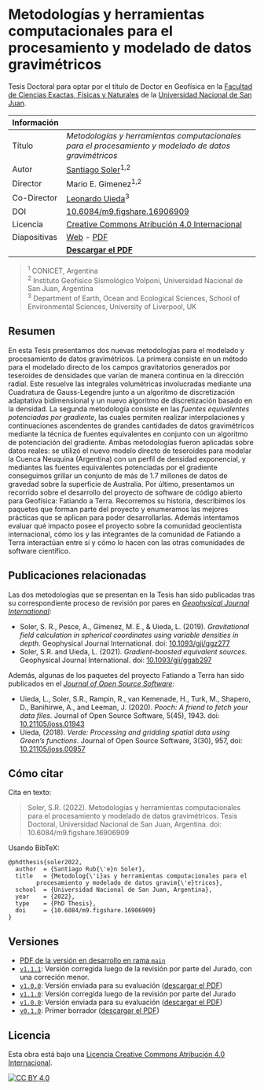 # Metodologías y herramientas computacionales para el procesamiento y modelado de datos gravimétricos

Tesis Doctoral para optar por el título de Doctor en Geofísica en la
[Facultad de Ciencias Exactas, Físicas y Naturales](http://exactas.unsj.edu.ar/)
de la
[Universidad Nacional de San Juan](http://www.unsj.edu.ar).

| Información  |           |
|--------------|-----------|
| Título   | _Metodologías y herramientas computacionales para el procesamiento y modelado de datos gravimétricos_ |
| Autor    | [Santiago Soler](https://www.santisoler.com)<sup>1,2</sup> |
| Director | Mario E. Gimenez<sup>1,2</sup>  |
| Co-Director | [Leonardo Uieda](https://www.leouieda.com)<sup>3</sup> |
| DOI      | [10.6084/m9.figshare.16906909](https://doi.org/10.6084/m9.figshare.16906909) |
| Licencia | [Creative Commons Atribución 4.0 Internacional][cc-by] |
| Diapositivas | [Web](https://santisoler.github.io/phd-thesis) - [PDF](https://www.santisoler.com/phd-thesis/slides.pdf) |
|          | [**Descargar el PDF**](https://doi.org/10.6084/m9.figshare.16906909) |

> <sup>1</sup> CONICET, Argentina<br/>
> <sup>2</sup> Instituto Geofísico Sismológico Volponi, Universidad Nacional de San Juan,
> Argentina<br>
> <sup>3</sup> Department of Earth, Ocean and Ecological Sciences, School of Environmental Sciences, University of Liverpool, UK


## Resumen

En esta Tesis presentamos dos nuevas metodologías para el modelado
y procesamiento de datos gravimétricos.
La primera consiste en un método para el modelado directo de los campos
gravitatorios generados por teseroides de densidades que varían de manera
continua en la dirección radial.
Este resuelve las integrales volumétricas involucradas mediante una Cuadratura
de Gauss-Legendre junto a un algoritmo de discretización adaptativa
bidimensional y un nuevo algoritmo de discretización basado en la densidad.
La segunda metodología consiste en las _fuentes equivalentes potenciadas por
gradiente_, las cuales permiten realizar interpolaciones y continuaciones
ascendentes de grandes cantidades de datos gravimétricos mediante la técnica de
fuentes equivalentes en conjunto con un algoritmo de potenciación del
gradiente.
Ambas metodologías fueron aplicadas sobre datos reales: se utilizó el nuevo
modelo directo de teseroides para modelar la Cuenca Neuquina (Argentina) con un
perfil de densidad exponencial, y mediantes las fuentes equivalentes
potenciadas por el gradiente conseguimos grillar un conjunto de más de 1.7
millones de datos de gravedad sobre la superficie de Australia.
Por último, presentamos un recorrido sobre el desarrollo del proyecto de
software de código abierto para Geofísica: Fatiando a Terra.
Recorremos su historia, describimos los paquetes que forman parte del proyecto
y enumeramos las mejores prácticas que se aplican para poder desarrollarlas.
Además intentamos evaluar qué impacto posee el proyecto sobre la comunidad
geocientista internacional, cómo los y las integrantes de la comunidad de
Fatiando a Terra interactúan entre sí y cómo lo hacen con las otras comunidades
de software científico.


## Publicaciones relacionadas

Las dos metodologías que se presentan en la Tesis han sido publicadas tras su
correspondiente proceso de revisión por pares en [_Geophysical Journal
International_](https://academic.oup.com/gji/):

- Soler, S. R., Pesce, A., Gimenez, M. E., & Uieda, L. (2019).
  _Gravitational field calculation in spherical coordinates using variable
  densities in depth_.
  Geophysical Journal International.
  doi: [10.1093/gji/ggz277](https://doi.org/10.1093/gji/ggz277)
- Soler, S.R. and Uieda, L. (2021).
  _Gradient-boosted equivalent sources_.
  Geophysical Journal International.
  doi: [10.1093/gji/ggab297](https://doi.org/10.1093/gji/ggab297)

Además, algunas de los paquetes del proyecto Fatiando a Terra han sido
publicados en el [_Journal of Open Source Software_](https://joss.theoj.org/):

- Uieda, L., Soler, S.R., Rampin, R., van Kemenade, H., Turk, M., Shapero, D.,
  Banihirwe, A., and Leeman, J. (2020).
  _Pooch: A friend to fetch your data files_.
  Journal of Open Source Software, 5(45), 1943.
  doi: [10.21105/joss.01943](https://doi.org/10.21105/joss.01943)
- Uieda, (2018).
  _Verde: Processing and gridding spatial data using Green’s
  functions_.
  Journal of Open Source Software, 3(30), 957,
  doi: [10.21105/joss.00957](https://doi.org/10.21105/joss.00957)


## Cómo citar

Cita en texto:

> Soler, S.R. (2022).
> Metodologías y herramientas computacionales para el procesamiento y modelado
> de datos gravimétricos.
> Tesis Doctoral, Universidad Nacional de San Juan, Argentina.
> doi: 10.6084/m9.figshare.16906909

Usando BibTeX:

```
@phdthesis{soler2022,
  author  = {Santiago Rub{\'e}n Soler},
  title   = {Metodolog{\'i}as y herramientas computacionales para el
        procesamiento y modelado de datos gravim{\'e}tricos},
  school  = {Universidad Nacional de San Juan, Argentina},
  year    = {2022},
  type    = {PhD Thesis},
  doi     = {10.6084/m9.figshare.16906909}
}
```

## Versiones

- [PDF de la versión en desarrollo en rama `main`](https://github.com/santisoler/phd-thesis/raw/pdf/thesis.pdf)
- [`v1.1.1`](https://github.com/santisoler/phd-thesis/releases/tag/v1.1.1): Versión corregida luego de la revisión por parte del Jurado, con una correción menor.
- [`v1.0.0`](https://github.com/santisoler/phd-thesis/releases/tag/v1.0.0): Versión enviada para su evaluación ([descargar el PDF](https://github.com/santisoler/phd-thesis/releases/download/v1.0.0/thesis.pdf))
- [`v1.1.0`](https://github.com/santisoler/phd-thesis/releases/tag/v1.1.0): Versión corregida luego de la revisión por parte del Jurado
- [`v1.0.0`](https://github.com/santisoler/phd-thesis/releases/tag/v1.0.0): Versión enviada para su evaluación ([descargar el PDF](https://github.com/santisoler/phd-thesis/releases/download/v1.0.0/thesis.pdf))
- [`v0.1.0`](https://github.com/santisoler/phd-thesis/releases/tag/v0.1.0): Primer borrador ([descargar el PDF](https://github.com/santisoler/phd-thesis/releases/download/v0.1.0/thesis.pdf))

## Licencia

Esta obra está bajo una
[Licencia Creative Commons Atribución 4.0 Internacional][cc-by].

[![CC BY 4.0][cc-by-image]][cc-by]

[cc-by]: https://creativecommons.org/licenses/by/4.0/deed.es
[cc-by-image]: https://i.creativecommons.org/l/by/4.0/88x31.png
